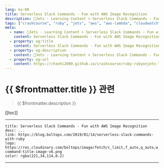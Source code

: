 ```yaml
---
lang: ko-KR
title: Serverless Slack Commands - Fun with AWS Image Recognition
description: 🔻Jets - Learning Content > Serverless Slack Commands - Fun with AWS Image Recognition
tags: ["crashcourse", "ruby", "jets", "aws", "aws-lambda", "cloudwatch"]
meta:
  - name: 🔻Jets - Learning Content > Serverless Slack Commands - Fun with AWS Image Recognition
    content: Serverless Slack Commands - Fun with AWS Image Recognition
  - property: og:title
    content: Serverless Slack Commands - Fun with AWS Image Recognition
  - property: og:description
    content: 🔻Jets - Learning Content > Serverless Slack Commands - Fun with AWS Image Recognition
  - property: og:url
    content: https://chanhi2000.github.io/crashcourse/ruby-rubyonjets-learning-content/20190114-serverless-slack-commands-with-ruby.html
---
```


# {{ $frontmatter.title }} 관련

> {{ $frontmatter.description }}

[[toc]]

---

```card
title: Serverless Slack Commands - Fun with AWS Image Recognition
desc: ...
link: https://blog.boltops.com/2019/01/14/serverless-slack-commands-with-ruby
logo: https://res.cloudinary.com/boltops/image/fetch/c_limit,f_auto,q_auto,w_586/https://blog.boltops.com/img/posts/2019/01/slack-command-title-image-v6.png
color: rgba(221,34,114,0.2)
```

---

<TagLinks />